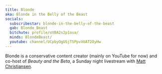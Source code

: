 ```yaml
---
title: Blonde
aka: Blonde in the Belly of the Beast
socials:
  subscribestar: blonde-in-the-belly-of-the-beast
  gab: Blonde_Beast
  bitchute: profile/oVBA2s2p1oua/
  minds: BlondeBeast/
  youtube: channel/UCpbyOgUSjTSPpvVUAT2OyHw
---
```


Blonde is a conservative content creator (mainly on YouTube for now) and
co-host of _Beauty and the Beta_, a Sunday night livestream with [Matt
Christiansen](/profiles/matt-christiansen/).

